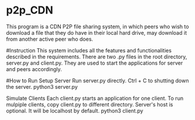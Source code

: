 # p2p_CDN
This program is a CDN P2P file sharing system, in which peers who wish to download a file that they do have in their local hard drive, may download it from another active peer who does.

#Instruction
This system includes all the features and functionalities described in the requirements. There are two .py files in the root directory, server.py and client.py. They are used to start the applications for server and peers accordingly.

#How to Run
Setup Server Run server.py directly. Ctrl + C to shutting down the server.
python3 server.py

Simulate Clients Each client.py starts an application for one client. To run mulpiple clients, copy client.py to different directory. Server's host is optional. It will be localhost by default.
python3 client.py
 
